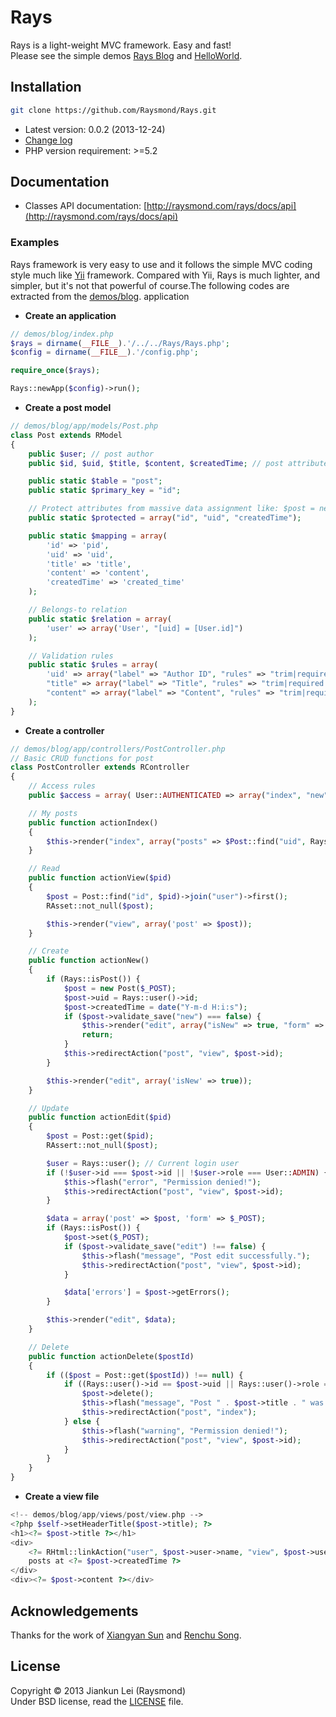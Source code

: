 # Rays
Rays is a light-weight MVC framework. Easy and fast! <br/>
Please see the simple demos [Rays Blog](http://raysmond.com/rays/demos/blog) and [HelloWorld](http://raysmond.com/rays/demos/helloworld).

## Installation
```bash
git clone https://github.com/Raysmond/Rays.git
```
* Latest version: 0.0.2 (2013-12-24)
* [Change log](https://github.com/Raysmond/Rays/blob/master/CHANGELOG.md)
* PHP version requirement: >=5.2

## Documentation
* Classes API documentation: [http://raysmond.com/rays/docs/api](http://raysmond.com/rays/docs/api)

### Examples
Rays framework is very easy to use and it follows the simple MVC coding style much like [Yii](http://www.yiiframework.com/) framework. Compared with Yii, Rays is much lighter, and simpler, but it's not that powerful of course.The following codes are extracted from the [demos/blog](https://github.com/Raysmond/Rays/tree/master/demos/blog). application


* **Create an application**

```php
// demos/blog/index.php
$rays = dirname(__FILE__).'/../../Rays/Rays.php';
$config = dirname(__FILE__).'/config.php';

require_once($rays);

Rays::newApp($config)->run();
```
* **Create a post model**

```php
// demos/blog/app/models/Post.php
class Post extends RModel
{
    public $user; // post author
    public $id, $uid, $title, $content, $createdTime; // post attributes

    public static $table = "post";     
    public static $primary_key = "id"; 

    // Protect attributes from massive data assignment like: $post = new Post($_POST)
    public static $protected = array("id", "uid", "createdTime");

    public static $mapping = array(
        'id' => 'pid',
        'uid' => 'uid',
        'title' => 'title',
        'content' => 'content',
        'createdTime' => 'created_time'
    );

    // Belongs-to relation
    public static $relation = array(
        'user' => array('User', "[uid] = [User.id]")
    );

    // Validation rules
    public static $rules = array(
        'uid' => array("label" => "Author ID", "rules" => "trim|required|number"),
        "title" => array("label" => "Title", "rules" => "trim|required|min_length[5]|max_length[255]"),
        "content" => array("label" => "Content", "rules" => "trim|required|max_length[65535]")
    );
}
```
* **Create a controller**

```php
// demos/blog/app/controllers/PostController.php
// Basic CRUD functions for post
class PostController extends RController
{
    // Access rules
    public $access = array( User::AUTHENTICATED => array("index", "new", "edit", "delete") );

    // My posts
    public function actionIndex()
    {
        $this->render("index", array("posts" => $Post::find("uid", Rays::user()->id)->order_desc("id")->all()));
    }

    // Read
    public function actionView($pid)
    {
        $post = Post::find("id", $pid)->join("user")->first();
        RAsset::not_null($post);

        $this->render("view", array('post' => $post));
    }

    // Create
    public function actionNew()
    {
        if (Rays::isPost()) {
            $post = new Post($_POST);
            $post->uid = Rays::user()->id;
            $post->createdTime = date("Y-m-d H:i:s");
            if ($post->validate_save("new") === false) {
                $this->render("edit", array("isNew" => true, "form" => $_POST, "errors" => $post->getErrors()));
                return;
            }
            $this->redirectAction("post", "view", $post->id);
        }

        $this->render("edit", array('isNew' => true));
    }

    // Update
    public function actionEdit($pid)
    {
        $post = Post::get($pid);
        RAssert::not_null($post);

        $user = Rays::user(); // Current login user
        if (!$user->id === $post->id || !$user->role === User::ADMIN) {
            $this->flash("error", "Permission denied!");
            $this->redirectAction("post", "view", $post->id);
        }

        $data = array('post' => $post, 'form' => $_POST);
        if (Rays::isPost()) {
            $post->set($_POST);
            if ($post->validate_save("edit") !== false) {
                $this->flash("message", "Post edit successfully.");
                $this->redirectAction("post", "view", $post->id);
            }

            $data['errors'] = $post->getErrors();
        }

        $this->render("edit", $data);
    }

    // Delete
    public function actionDelete($postId)
    {
        if (($post = Post::get($postId)) !== null) {
            if ((Rays::user()->id == $post->uid || Rays::user()->role === User::ADMIN)) {
                $post->delete();
                $this->flash("message", "Post " . $post->title . " was deleted successfully!");
                $this->redirectAction("post", "index");
            } else {
                $this->flash("warning", "Permission denied!");
                $this->redirectAction("post", "view", $post->id);
            }
        }
    }
} 
```

* **Create a view file**

```php
<!-- demos/blog/app/views/post/view.php -->
<?php $self->setHeaderTitle($post->title); ?>
<h1><?= $post->title ?></h1>
<div>
    <?= RHtml::linkAction("user", $post->user->name, "view", $post->user->id) ?>
    posts at <?= $post->createdTime ?>
</div>
<div><?= $post->content ?></div>
```
## Acknowledgements
Thanks for the work of [Xiangyan Sun](https://github.com/wishstudio) and [Renchu Song](https://github.com/RenchuSong).

## License
Copyright © 2013 Jiankun Lei (Raysmond) <br/>
Under BSD license, read the [LICENSE](https://github.com/Raysmond/Rays/blob/master/LICENSE) file.
